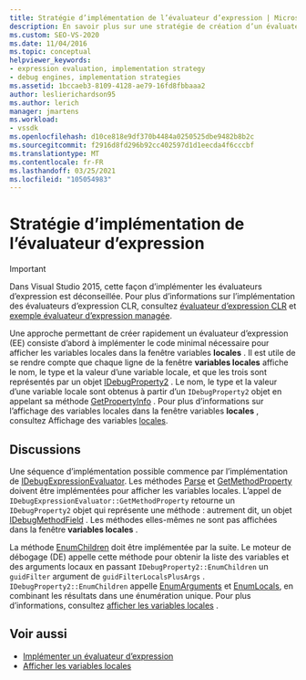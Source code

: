 ```yaml
---
title: Stratégie d’implémentation de l’évaluateur d’expression | Microsoft Docs
description: En savoir plus sur une stratégie de création d’un évaluateur d’expression en implémentant d’abord du code pour afficher les variables locales dans la fenêtre variables locales.
ms.custom: SEO-VS-2020
ms.date: 11/04/2016
ms.topic: conceptual
helpviewer_keywords:
- expression evaluation, implementation strategy
- debug engines, implementation strategies
ms.assetid: 1bccaeb3-8109-4128-ae79-16fd8fbbaaa2
author: leslierichardson95
ms.author: lerich
manager: jmartens
ms.workload:
- vssdk
ms.openlocfilehash: d10ce818e9df370b4484a0250525dbe9482b8b2c
ms.sourcegitcommit: f2916d8fd296b92cc402597d1d1eecda4f6cccbf
ms.translationtype: MT
ms.contentlocale: fr-FR
ms.lasthandoff: 03/25/2021
ms.locfileid: "105054983"
---
```

# <a name="expression-evaluator-implementation-strategy"></a>Stratégie d’implémentation de l’évaluateur d’expression
> [!IMPORTANT]
> Dans Visual Studio 2015, cette façon d’implémenter les évaluateurs d’expression est déconseillée. Pour plus d’informations sur l’implémentation des évaluateurs d’expression CLR, consultez [évaluateur d’expression CLR](https://github.com/Microsoft/ConcordExtensibilitySamples/wiki/CLR-Expression-Evaluators) et [exemple évaluateur d’expression managée](https://github.com/Microsoft/ConcordExtensibilitySamples/wiki/Managed-Expression-Evaluator-Sample).

 Une approche permettant de créer rapidement un évaluateur d’expression (EE) consiste d’abord à implémenter le code minimal nécessaire pour afficher les variables locales dans la fenêtre variables **locales** . Il est utile de se rendre compte que chaque ligne de la fenêtre **variables locales** affiche le nom, le type et la valeur d’une variable locale, et que les trois sont représentés par un objet [IDebugProperty2](../../extensibility/debugger/reference/idebugproperty2.md) . Le nom, le type et la valeur d’une variable locale sont obtenus à partir d’un `IDebugProperty2` objet en appelant sa méthode [GetPropertyInfo](../../extensibility/debugger/reference/idebugproperty2-getpropertyinfo.md) . Pour plus d’informations sur l’affichage des variables locales dans la fenêtre variables **locales** , consultez Affichage des variables [locales](../../extensibility/debugger/displaying-locals.md).

## <a name="discussion"></a>Discussions
 Une séquence d’implémentation possible commence par l’implémentation de [IDebugExpressionEvaluator](../../extensibility/debugger/reference/idebugexpressionevaluator.md). Les méthodes [Parse](../../extensibility/debugger/reference/idebugexpressionevaluator-parse.md) et [GetMethodProperty](../../extensibility/debugger/reference/idebugexpressionevaluator-getmethodproperty.md) doivent être implémentées pour afficher les variables locales. L’appel de `IDebugExpressionEvaluator::GetMethodProperty` retourne un `IDebugProperty2` objet qui représente une méthode : autrement dit, un objet [IDebugMethodField](../../extensibility/debugger/reference/idebugmethodfield.md) . Les méthodes elles-mêmes ne sont pas affichées dans la fenêtre **variables locales** .

 La méthode [EnumChildren](../../extensibility/debugger/reference/idebugproperty2-enumchildren.md) doit être implémentée par la suite. Le moteur de débogage (DE) appelle cette méthode pour obtenir la liste des variables et des arguments locaux en passant `IDebugProperty2::EnumChildren` un `guidFilter` argument de `guidFilterLocalsPlusArgs` . `IDebugProperty2::EnumChildren` appelle [EnumArguments](../../extensibility/debugger/reference/idebugmethodfield-enumarguments.md) et [EnumLocals](../../extensibility/debugger/reference/idebugmethodfield-enumlocals.md), en combinant les résultats dans une énumération unique. Pour plus d’informations, consultez [afficher les variables locales](../../extensibility/debugger/displaying-locals.md) .

## <a name="see-also"></a>Voir aussi
- [Implémenter un évaluateur d’expression](../../extensibility/debugger/implementing-an-expression-evaluator.md)
- [Afficher les variables locales](../../extensibility/debugger/displaying-locals.md)
